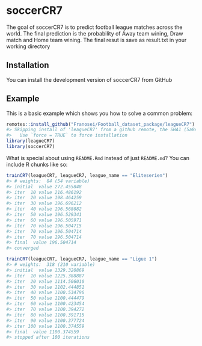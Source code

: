 
<!-- README.md is generated from README.Rmd. Please edit that file -->

# soccerCR7

<!-- badges: start -->
<!-- badges: end -->

The goal of soccerCR7 is to predict football league matches across the
world. The final prediction is the probability of Away team wining, Draw
match and Home team wining. The final resut is save as result.txt in
your working directory

## Installation

You can install the development version of soccerCR7 from GitHub

## Example

This is a basic example which shows you how to solve a common problem:

``` r
remotes::install_github("Franosei/Football_dataset_package/leagueCR7")
#> Skipping install of 'leagueCR7' from a github remote, the SHA1 (5a8e7b1a) has not changed since last install.
#>   Use `force = TRUE` to force installation
library(leagueCR7)
library(soccerCR7)
```

What is special about using `README.Rmd` instead of just `README.md`?
You can include R chunks like so:

``` r
trainCR7(leagueCR7, leagueCR7, league_name == "Eliteserien")
#> # weights:  84 (54 variable)
#> initial  value 272.455848 
#> iter  10 value 216.486192
#> iter  20 value 198.464259
#> iter  30 value 196.696212
#> iter  40 value 196.568082
#> iter  50 value 196.529341
#> iter  60 value 196.505971
#> iter  70 value 196.504715
#> iter  70 value 196.504714
#> iter  70 value 196.504714
#> final  value 196.504714 
#> converged
```

``` r
trainCR7(leagueCR7, leagueCR7, league_name == "Ligue 1")
#> # weights:  318 (210 variable)
#> initial  value 1329.320869 
#> iter  10 value 1225.388887
#> iter  20 value 1114.506010
#> iter  30 value 1102.444851
#> iter  40 value 1100.534796
#> iter  50 value 1100.444479
#> iter  60 value 1100.423454
#> iter  70 value 1100.394272
#> iter  80 value 1100.391715
#> iter  90 value 1100.377724
#> iter 100 value 1100.374559
#> final  value 1100.374559 
#> stopped after 100 iterations
```
